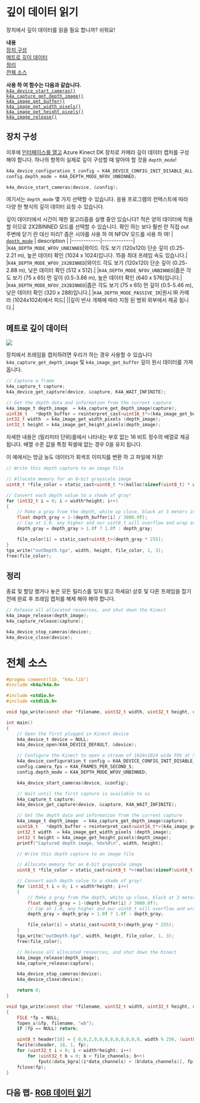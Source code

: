 # <a name="reading-depth-data"></a>깊이 데이터 읽기

장치에서 깊이 데이터를 읽을 필요 합니까? 쉬워요!

**내용**  
[장치 구성](#Configuring-the-Device)  
[메트로 깊이 데이터](#Acessing-Depth-Data)  
[정리](#Cleaning-Up)  
[전체 소스](#Full-Source)  

**사용 하 여 함수는 다음과 같습니다.**  
[`k4a_device_start_cameras()`](https://review.docs.microsoft.com/en-us/azurekinect/api/k4a-device-start-cameras)  
[`k4a_capture_get_depth_image()`](https://review.docs.microsoft.com/en-us/azurekinect/api/k4a-capture-get-depth-image)  
[`k4a_image_get_buffer()`](https://review.docs.microsoft.com/en-us/azurekinect/api/k4a-image-get-buffer)  
[`k4a_image_get_width_pixels()`](https://review.docs.microsoft.com/en-us/azurekinect/api/k4a-image-get-width-pixels)  
[`k4a_image_get_height_pixels()`](https://review.docs.microsoft.com/en-us/azurekinect/api/k4a-image-get-height-pixels)  
[`k4a_image_release()`](https://review.docs.microsoft.com/en-us/azurekinect/api/k4a-image-release)  

## <a name="configuring-the-device"></a>장치 구성

이후에 [인터페이스를 열고]() Azure Kinect DK 장치로 카메라 깊이 데이터 캡처를 구성 해야 합니다. 하나의 항목이 실제로 깊이 구성할 때 알아야 할 것을 `depth_mode`!

```C
k4a_device_configuration_t config = K4A_DEVICE_CONFIG_INIT_DISABLE_ALL;
config.depth_mode = K4A_DEPTH_MODE_NFOV_UNBINNED;

k4a_device_start_cameras(device, &config);
```

여기서는 `depth_mode` 몇 가지 선택할 수 있습니다. 응용 프로그램의 컨텍스트에 따라 다양 한 형식의 깊이 데이터 요청 수 있습니다.

깊이 데이터에서 시간이 제한 알고리즘을 실행 중인 있습니다? 적은 양의 데이터에 적용할 이므로 2X2BINNED 모드를 선택할 수 있습니다. 확인 하는 보다 훨씬 란 직접 out 주변에 닫기 란 대신 미리? 좁은 시야를 사용 하 여 NFOV 모드를 사용 하 여!
| [`depth_mode`](https://review.docs.microsoft.com/en-us/azurekinect/api/k4a-depth-mode-t) | description |
|------------|-------------|
|`K4A_DEPTH_MODE_WFOV_UNBINNED`|와이드 각도 보기 (120x120) 단순 깊이 (0.25-2.21 m), 높은 데이터 확인 (1024 x 1024)입니다. 15을 최대 프레임 속도 있습니다.|
|`K4A_DEPTH_MODE_WFOV_2X2BINNED`|와이드 각도 보기 (120x120) 단순 깊이 (0.25-2.88 m), 낮은 데이터 확인 (512 x 512).|
|`K4A_DEPTH_MODE_NFOV_UNBINNED`|좁은 각도 보기 (75 x 65) 먼 깊이 (0.5-3.86 m), 높은 데이터 확인 (640 x 576)입니다.|
|`K4A_DEPTH_MODE_NFOV_2X2BINNED`|좁은 각도 보기 (75 x 65) 먼 깊이 (0.5-5.46 m), 낮은 데이터 확인 (320 x 288)입니다.|
|`K4A_DEPTH_MODE_PASSIVE_IR`|원시 IR 카메라 (1024x1024)에서 피드|
||깊이 반사 개체에 따라 지정 된 범위 외부에서 제공 됩니다.|

## <a name="acessing-depth-data"></a>메트로 깊이 데이터

![](img/Depth.png)

장치에서 프레임을 캡처하려면 우리가 하는 경우 사용할 수 있습니다 `k4a_capture_get_depth_image` 및 `k4a_image_get_buffer` 깊이 원시 데이터를 가져옵니다.

```C
// Capture a frame
k4a_capture_t capture;
k4a_device_get_capture(device, &capture, K4A_WAIT_INFINITE);

// Get the depth data and information from the current capture
k4a_image_t depth_image  = k4a_capture_get_depth_image(capture);
uint16_t   *depth_buffer = reinterpret_cast<uint16_t*>(k4a_image_get_buffer(depth_image));
int32_t width  = k4a_image_get_width_pixels (depth_image);
int32_t height = k4a_image_get_height_pixels(depth_image);
```

자세한 내용은 (밀리미터 단위)를에서 나타내는 부호 없는 16 비트 정수의 배열로 제공 됩니다. 배열 수준 값을 특정 픽셀에 없는 경우 0을 유지 됩니다.

이 예에서는 방금 농도 데이터가 회색조 이미지를 변환 하 고 파일에 저장!

```C
// Write this depth capture to an image file

// Allocate memory for an 8-bit grayscale image
uint8_t *file_color = static_cast<uint8_t *>(malloc(sizeof(uint8_t) * width*height));

// Convert each depth value to a shade of gray!
for (int32_t i = 0; i < width*height; i++)
{
    // Make a gray from the depth, white up close, black at 3 meters in the distance
    float depth_gray = 1-(depth_buffer[i] / 3000.0f);
    // Cap at 1.0, any higher and our uint8_t will overflow and wrap around
    depth_gray = depth_gray > 1.0f ? 1.0f : depth_gray;

    file_color[i] = static_cast<uint8_t>(depth_gray * 255);
}
tga_write("outDepth.tga", width, height, file_color, 1, 3);
free(file_color);
```

## <a name="cleaning-up"></a>정리

종료 및 할당 했거나 놓은 모든 릴리스를 잊지 말고 하세요! 상호 및 다른 프레임을 잡기 전에 완료 후 프레임 캡처를 해제 해야 해야 합니다.

```C
// Release all allocated resources, and shut down the Kinect
k4a_image_release(depth_image);
k4a_capture_release(capture);

k4a_device_stop_cameras(device);
k4a_device_close(device);
```

# <a name="full-source"></a>전체 소스

```C
#pragma comment(lib, "k4a.lib")
#include <k4a/k4a.h>

#include <stdio.h>
#include <stdlib.h>

void tga_write(const char *filename, uint32_t width, uint32_t height, uint8_t *data_bgra, uint8_t data_channels, uint8_t file_channels);

int main()
{
    // Open the first plugged in Kinect device
    k4a_device_t device = NULL;
    k4a_device_open(K4A_DEVICE_DEFAULT, &device);

    // Configure the Kinect to open a stream of 1024x1024 wide FOV at 5 frames per second
    k4a_device_configuration_t config = K4A_DEVICE_CONFIG_INIT_DISABLE_ALL;
    config.camera_fps = K4A_FRAMES_PER_SECOND_5;
    config.depth_mode = K4A_DEPTH_MODE_WFOV_UNBINNED;

    k4a_device_start_cameras(device, &config);

    // Wait until the first capture is available to us
    k4a_capture_t capture;
    k4a_device_get_capture(device, &capture, K4A_WAIT_INFINITE);

    // Get the depth data and information from the current capture
    k4a_image_t depth_image  = k4a_capture_get_depth_image(capture);
    uint16_t   *depth_buffer = reinterpret_cast<uint16_t*>(k4a_image_get_buffer(depth_image));
    int32_t width  = k4a_image_get_width_pixels (depth_image);
    int32_t height = k4a_image_get_height_pixels(depth_image);
    printf("Captured depth image, %dx%d\n", width, height);

    // Write this depth capture to an image file

    // Allocate memory for an 8-bit grayscale image
    uint8_t *file_color = static_cast<uint8_t *>(malloc(sizeof(uint8_t) * width*height));

    // Convert each depth value to a shade of gray!
    for (int32_t i = 0; i < width*height; i++)
    {
        // Make a gray from the depth, white up close, black at 3 meters in the distance
        float depth_gray = 1-(depth_buffer[i] / 3000.0f);
        // Cap at 1.0, any higher and our uint8_t will overflow and wrap around
        depth_gray = depth_gray > 1.0f ? 1.0f : depth_gray;

        file_color[i] = static_cast<uint8_t>(depth_gray * 255);
    }
    tga_write("outDepth.tga", width, height, file_color, 1, 3);
    free(file_color);

    // Release all allocated resources, and shut down the Kinect
    k4a_image_release(depth_image);
    k4a_capture_release(capture);

    k4a_device_stop_cameras(device);
    k4a_device_close(device);

    return 0;
}

void tga_write(const char *filename, uint32_t width, uint32_t height, uint8_t *data_bgra, uint8_t data_channels, uint8_t file_channels)
{
    FILE *fp = NULL;
    fopen_s(&fp, filename, "wb");
    if (fp == NULL) return;

    uint8_t header[18] = { 0,0,2,0,0,0,0,0,0,0,0,0, width % 256, (uint8_t)(width / 256), height % 256, (uint8_t)(height / 256), file_channels * 8u, 0x20 };
    fwrite(&header, 18, 1, fp);
    for (uint32_t i = 0; i < width*height; i++)
        for (uint32_t b = 0; b < file_channels; b++)
            fputc(data_bgra[(i*data_channels) + (b%data_channels)], fp);
    fclose(fp);
}
```

## <a name="next-lab---reading-rgb-datareadcolormd"></a>다음 랩- [RGB 데이터 읽기](ReadColor.md)